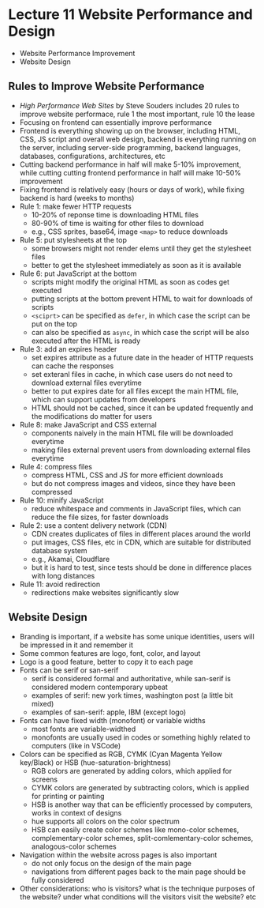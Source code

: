 # Lecture 11 Website Performance and Design
- Website Performance Improvement
- Website Design

## Rules to Improve Website Performance
- *High Performance Web Sites* by Steve Souders includes 20 rules to improve website performace, rule 1 the most important, rule 10 the lease
- Focusing on frontend can essentially improve performance
- Frontend is everything showing up on the browser, including HTML, CSS, JS script and overall web design, backend is everything running on the server, including server-side programming, backend languages, databases, configurations, architectures, etc
- Cutting backend performance in half will make 5-10% improvement, while cutting cutting frontend performance in half will make 10-50% improvement
- Fixing frontend is relatively easy (hours or days of work), while fixing backend is hard (weeks to months)
- Rule 1: make fewer HTTP requests
    - 10-20% of reponse time is downloading HTML files
    - 80-90% of time is waiting for other files to download
    - e.g., CSS sprites, base64, image `<map>` to reduce downloads
- Rule 5: put stylesheets at the top
    - some browsers might not render elems until they get the stylesheet files
    - better to get the stylesheet immediately as soon as it is available
- Rule 6: put JavaScript at the bottom
    - scripts might modify the original HTML as soon as codes get executed
    - putting scripts at the bottom prevent HTML to wait for downloads of scripts
    - `<sciprt>` can be specified as `defer`, in which case the script can be put on the top
    - can also be specified as `async`, in which case the script will be also executed after the HTML is ready
- Rule 3: add an expires header
    - set expires attribute as a future date in the header of HTTP requests can cache the responses
    - set exteranl files in cache, in which case users do not need to download external files everytime
    - better to put expires date for all files except the main HTML file, which can support updates from developers
    - HTML should not be cached, since it can be updated frequently and the modifications do matter for users
- Rule 8: make JavaScript and CSS external
    - components naively in the main HTML file will be downloaded everytime
    - making files external prevent users from downloading external files everytime
- Rule 4: compress files
    - compress HTML, CSS and JS for more efficient downloads
    - but do not compress images and videos, since they have been compressed
- Rule 10: minify JavaScript
    - reduce whitespace and comments in JavaScript files, which can reduce the file sizes, for faster downloads
- Rule 2: use a content delivery network (CDN)
    - CDN creates duplicates of files in different places around the world
    - put images, CSS files, etc in CDN, which are suitable for distributed database system
    - e.g., Akamai, Cloudflare
    - but it is hard to test, since tests should be done in difference places with long distances
- Rule 11: avoid redirection
    - redirections make websites significantly slow

## Website Design
- Branding is important, if a website has some unique identities, users will be impressed in it and remember it
- Some common features are logo, font, color, and layout
- Logo is a good feature, better to copy it to each page
- Fonts can be serif or san-serif
    - serif is considered formal and authoritative, while san-serif is considered modern contemporary upbeat
    - examples of serif: new york times, washington post (a little bit mixed)
    - examples of san-serif: apple, IBM (except logo)
- Fonts can have fixed width (monofont) or variable widths
    - most fonts are variable-widthed
    - monofonts are usually used in codes or something highly related to computers (like in VSCode)
- Colors can be specified as RGB, CYMK (Cyan Magenta Yellow key/Black) or HSB (hue-saturation-brightness)
    - RGB colors are generated by adding colors, which applied for screens
    - CYMK colors are generated by subtracting colors, which is applied for printing or painting
    - HSB is another way that can be efficiently processed by computers, works in context of designs
    - hue supports all colors on the color spectrum
    - HSB can easily create color schemes like mono-color schemes, complementary-color schemes, split-comlementary-color schemes, analogous-color schemes
- Navigation within the website across pages is also important
    - do not only focus on the design of the main page
    - navigations from different pages back to the main page should be fully considered
- Other considerations: who is visitors? what is the technique purposes of the website? under what conditions will the visitors visit the website? etc 
